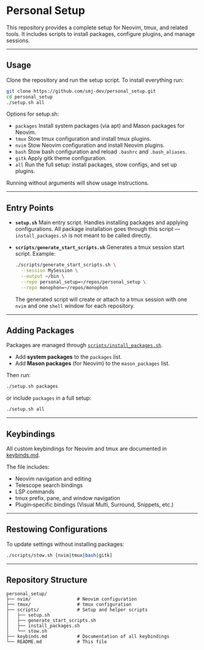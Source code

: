 # Personal Setup

This repository provides a complete setup for Neovim, tmux, and related tools.
It includes scripts to install packages, configure plugins, and manage sessions.

---

## Usage

Clone the repository and run the setup script. To install everything run:

```bash
git clone https://github.com/smj-dev/personal_setup.git
cd personal_setup
./setup.sh all
```

Options for setup.sh:

* `packages`
  Install system packages (via apt) and Mason packages for Neovim.
* `tmux`
  Stow tmux configuration and install tmux plugins.
* `nvim`
  Stow Neovim configuration and install Neovim plugins.
* `bash`
  Stow bash configuration and reload `.bashrc` and `.bash_aliases`.
* `gitk`
  Apply gitk theme configuration.
* `all`
  Run the full setup: install packages, stow configs, and set up plugins.

Running without arguments will show usage instructions.

---

## Entry Points

* **`setup.sh`**
  Main entry script.
  Handles installing packages and applying configurations.
  All package installation goes through this script — `install_packages.sh` is not meant to be called directly.

* **`scripts/generate_start_scripts.sh`**
  Generates a tmux session start script.
  Example:

  ```bash
  ./scripts/generate_start_scripts.sh \
    --session MySession \
    --output ~/bin \
    --repo personal_setup=~/repos/personal_setup \
    --repo monophon=~/repos/monophon
  ```

  The generated script will create or attach to a tmux session with one `nvim` and one `shell` window for each repository.

---

## Adding Packages

Packages are managed through [`scripts/install_packages.sh`](scripts/install_packages.sh).

* Add **system packages** to the `packages` list.
* Add **Mason packages** (for Neovim) to the `mason_packages` list.

Then run:

```bash
./setup.sh packages
```

or include `packages` in a full setup:

```bash
./setup.sh all
```

---

## Keybindings

All custom keybindings for Neovim and tmux are documented in [keybinds.md](keybinds.md).

The file includes:

* Neovim navigation and editing
* Telescope search bindings
* LSP commands
* tmux prefix, pane, and window navigation
* Plugin‑specific bindings (Visual Multi, Surround, Snippets, etc.)

---

## Restowing Configurations

To update settings without installing packages:

```bash
./scripts/stow.sh [nvim|tmux|bash|gitk]
```

---

## Repository Structure

```
personal_setup/
├── nvim/                 # Neovim configuration
├── tmux/                 # tmux configuration
├── scripts/              # Setup and helper scripts
│   ├── setup.sh
│   ├── generate_start_scripts.sh
│   ├── install_packages.sh
│   └── stow.sh
├── keybinds.md           # Documentation of all keybindings
└── README.md             # This file
```

